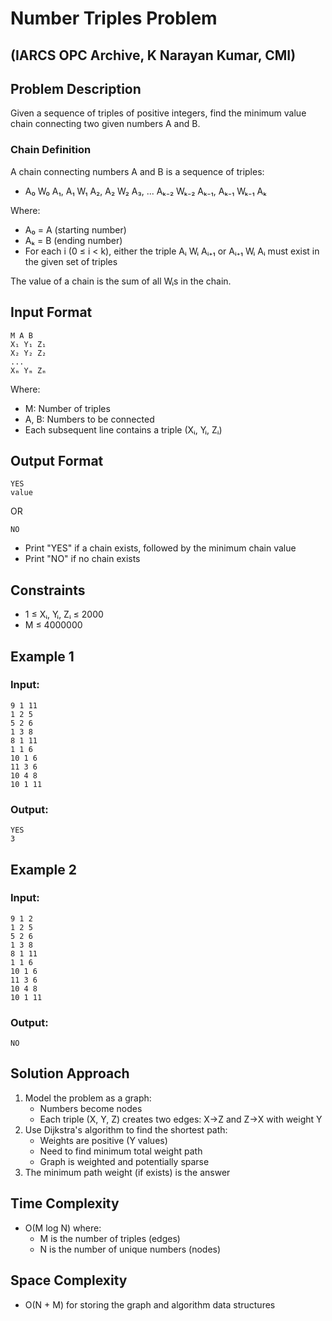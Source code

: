 # Number Triples Problem

## (IARCS OPC Archive, K Narayan Kumar, CMI)

## Problem Description

Given a sequence of triples of positive integers, find the minimum value chain connecting two given numbers A and B.

### Chain Definition
A chain connecting numbers A and B is a sequence of triples:
- A₀ W₀ A₁, A₁ W₁ A₂, A₂ W₂ A₃, ... Aₖ₋₂ Wₖ₋₂ Aₖ₋₁, Aₖ₋₁ Wₖ₋₁ Aₖ

Where:
- A₀ = A (starting number)
- Aₖ = B (ending number)
- For each i (0 ≤ i < k), either the triple Aᵢ Wᵢ Aᵢ₊₁ or Aᵢ₊₁ Wᵢ Aᵢ must exist in the given set of triples

The value of a chain is the sum of all Wᵢs in the chain.

## Input Format
```
M A B
X₁ Y₁ Z₁
X₂ Y₂ Z₂
...
Xₘ Yₘ Zₘ
```
Where:
- M: Number of triples
- A, B: Numbers to be connected
- Each subsequent line contains a triple (Xᵢ, Yᵢ, Zᵢ)

## Output Format
```
YES
value
```
OR
```
NO
```
- Print "YES" if a chain exists, followed by the minimum chain value
- Print "NO" if no chain exists

## Constraints
- 1 ≤ Xᵢ, Yᵢ, Zᵢ ≤ 2000
- M ≤ 4000000

## Example 1
### Input:
```
9 1 11
1 2 5
5 2 6
1 3 8
8 1 11
1 1 6
10 1 6
11 3 6
10 4 8
10 1 11
```
### Output:
```
YES
3
```

## Example 2
### Input:
```
9 1 2
1 2 5
5 2 6
1 3 8
8 1 11
1 1 6
10 1 6
11 3 6
10 4 8
10 1 11
```
### Output:
```
NO
```

## Solution Approach
1. Model the problem as a graph:
   - Numbers become nodes
   - Each triple (X, Y, Z) creates two edges: X→Z and Z→X with weight Y
2. Use Dijkstra's algorithm to find the shortest path:
   - Weights are positive (Y values)
   - Need to find minimum total weight path
   - Graph is weighted and potentially sparse
3. The minimum path weight (if exists) is the answer

## Time Complexity
- O(M log N) where:
  - M is the number of triples (edges)
  - N is the number of unique numbers (nodes)

## Space Complexity
- O(N + M) for storing the graph and algorithm data structures
